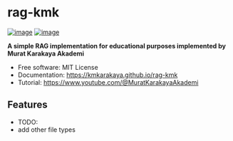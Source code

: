 # rag-kmk


[![image](https://img.shields.io/pypi/v/rag-kmk.svg)](https://pypi.python.org/pypi/rag-kmk)
[![image](https://img.shields.io/conda/vn/conda-forge/rag-kmk.svg)](https://anaconda.org/conda-forge/rag-kmk)


**A simple RAG implementation for educational purposes implemented by Murat Karakaya Akademi**


-   Free software: MIT License
-   Documentation: https://kmkarakaya.github.io/rag-kmk
-   Tutorial: https://www.youtube.com/@MuratKarakayaAkademi
    

## Features

- TODO: 
- add other file types
